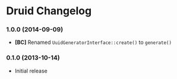 # Druid Changelog

### 1.0.0 (2014-09-09)

* **[BC]** Renamed `UuidGeneratorInterface::create()` to `generate()`

### 0.1.0 (2013-10-14)

* Initial release
